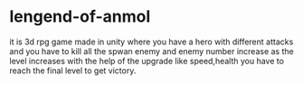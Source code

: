 # lengend-of-anmol
it is 3d  rpg game made in unity where you have a hero with different attacks and you have to kill all the spwan enemy and enemy number increase as the level increases with the help of the upgrade like speed,health you have to reach the final level to get victory.
